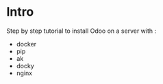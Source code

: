 # Intro

Step by step tutorial to install Odoo on a server with :

* docker
* pip
* ak
* docky
* nginx

